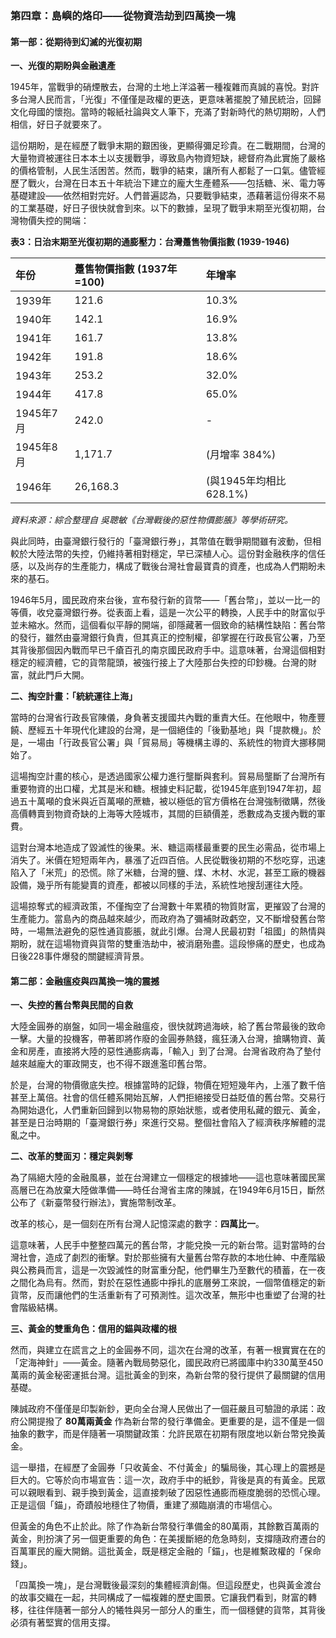 ### **第四章：島嶼的烙印——從物資浩劫到四萬換一塊**

#### **第一部：從期待到幻滅的光復初期**

**一、光復的期盼與金融遺產**

1945年，當戰爭的硝煙散去，台灣的土地上洋溢著一種複雜而真誠的喜悅。對許多台灣人民而言，「光復」不僅僅是政權的更迭，更意味著擺脫了殖民統治，回歸文化母國的懷抱。當時的報紙社論與文人筆下，充滿了對新時代的熱切期盼，人們相信，好日子就要來了。

這份期盼，是在經歷了戰爭末期的艱困後，更顯得彌足珍貴。在二戰期間，台灣的大量物資被運往日本本土以支援戰爭，導致島內物資短缺，總督府為此實施了嚴格的價格管制，人民生活困苦。然而，戰爭的結束，讓所有人都鬆了一口氣。儘管經歷了戰火，台灣在日本五十年統治下建立的龐大生產體系——包括糖、米、電力等基礎建設——依然相對完好。人們普遍認為，只要戰爭結束，憑藉著這份得來不易的工業基礎，好日子很快就會到來。以下的數據，呈現了戰爭末期至光復初期，台灣物價失控的開端：

**表3：日治末期至光復初期的通膨壓力：台灣躉售物價指數 (1939-1946)**

| 年份 | 躉售物價指數 (1937年=100) | 年增率 |
| :---- | :---- | :---- |
| 1939年 | 121.6 | 10.3% |
| 1940年 | 142.1 | 16.9% |
| 1941年 | 161.7 | 13.8% |
| 1942年 | 191.8 | 18.6% |
| 1943年 | 253.2 | 32.0% |
| 1944年 | 417.8 | 65.0% |
| 1945年7月 | 242.0 | \- |
| 1945年8月 | 1,171.7 | (月增率 384%) |
| 1946年 | 26,168.3 | (與1945年均相比 628.1%) |

*資料來源：綜合整理自 吳聰敏《台灣戰後的惡性物價膨脹》等學術研究。*

與此同時，由臺灣銀行發行的「臺灣銀行券」，其幣值在戰爭期間雖有波動，但相較於大陸法幣的失控，仍維持著相對穩定，早已深植人心。這份對金融秩序的信任感，以及尚存的生產能力，構成了戰後台灣社會最寶貴的資產，也成為人們期盼未來的基石。

1946年5月，國民政府來台後，宣布發行新的貨幣——「舊台幣」，並以一比一的等價，收兌臺灣銀行券。從表面上看，這是一次公平的轉換，人民手中的財富似乎並未縮水。然而，這個看似平靜的開端，卻隱藏著一個致命的結構性缺陷：舊台幣的發行，雖然由臺灣銀行負責，但其真正的控制權，卻掌握在行政長官公署，乃至其背後那個因內戰而早已千瘡百孔的南京國民政府手中。這意味著，台灣這個相對穩定的經濟體，它的貨幣龍頭，被強行接上了大陸那台失控的印鈔機。台灣的財富，就此門戶大開。

**二、掏空計畫：「統統運往上海」**

當時的台灣省行政長官陳儀，身負著支援國共內戰的重責大任。在他眼中，物產豐饒、歷經五十年現代化建設的台灣，是一個絕佳的「後勤基地」與「提款機」。於是，一場由「行政長官公署」與「貿易局」等機構主導的、系統性的物資大挪移開始了。

這場掏空計畫的核心，是透過國家公權力進行壟斷與套利。貿易局壟斷了台灣所有重要物資的出口權，尤其是米和糖。根據史料記載，從1945年底到1947年初，超過五十萬噸的食米與近百萬噸的蔗糖，被以極低的官方價格在台灣強制徵購，然後高價轉賣到物資奇缺的上海等大陸城市，其間的巨額價差，悉數成為支援內戰的軍費。

這對台灣本地造成了毀滅性的後果。米、糖這兩樣最重要的民生必需品，從市場上消失了。米價在短短兩年內，暴漲了近四百倍。人民從戰後初期的不愁吃穿，迅速陷入了「米荒」的恐慌。除了米糖，台灣的鹽、煤、木材、水泥，甚至工廠的機器設備，幾乎所有能變賣的資產，都被以同樣的手法，系統性地搜刮運往大陸。

這場掠奪式的經濟政策，不僅掏空了台灣數十年累積的物質財富，更摧毀了台灣的生產能力。當島內的商品越來越少，而政府為了彌補財政虧空，又不斷增發舊台幣時，一場無法避免的惡性通貨膨脹，就此引爆。台灣人民最初對「祖國」的熱情與期盼，就在這場物資與貨幣的雙重浩劫中，被消磨殆盡。這段慘痛的歷史，也成為日後228事件爆發的關鍵經濟背景。

#### **第二部：金融瘟疫與四萬換一塊的震撼**

**一、失控的舊台幣與民間的自救**

大陸金圓券的崩盤，如同一場金融瘟疫，很快就跨過海峽，給了舊台幣最後的致命一擊。大量的投機客，帶著即將作廢的金圓券熱錢，瘋狂湧入台灣，搶購物資、黃金和房產，直接將大陸的惡性通膨病毒，「輸入」到了台灣。台灣省政府為了墊付越來越龐大的軍政開支，也不得不跟進濫印舊台幣。

於是，台灣的物價徹底失控。根據當時的記錄，物價在短短幾年內，上漲了數千倍甚至上萬倍。社會的信任體系開始瓦解，人們拒絕接受日益貶值的舊台幣。交易行為開始退化，人們重新回歸到以物易物的原始狀態，或者使用私藏的銀元、黃金，甚至是日治時期的「臺灣銀行券」來進行交易。整個社會陷入了經濟秩序解體的混亂之中。

**二、改革的雙面刃：穩定與剝奪**

為了隔絕大陸的金融風暴，並在台灣建立一個穩定的根據地——這也意味著國民黨高層已在為放棄大陸做準備——時任台灣省主席的陳誠，在1949年6月15日，斷然公布了《新臺幣發行辦法》，實施幣制改革。

改革的核心，是一個刻在所有台灣人記憶深處的數字：**四萬比一**。

這意味著，人民手中整整四萬元的舊台幣，才能兌換一元的新台幣。這對當時的台灣社會，造成了劇烈的衝擊。對於那些擁有大量舊台幣存款的本地仕紳、中產階級與公務員而言，這是一次毀滅性的財富重分配，他們畢生乃至數代的積蓄，在一夜之間化為烏有。然而，對於在惡性通膨中掙扎的底層勞工來說，一個幣值穩定的新貨幣，反而讓他們的生活重新有了可預測性。這次改革，無形中也重塑了台灣的社會階級結構。

**三、黃金的雙重角色：信用的錨與政權的根**

然而，與建立在謊言之上的金圓券不同，這次在台灣的改革，有著一根實實在在的「定海神針」——黃金。隨著內戰局勢惡化，國民政府已將國庫中約330萬至450萬兩的黃金秘密運抵台灣。這批黃金的到來，為新台幣的發行提供了最關鍵的信用基礎。

陳誠政府不僅僅是印製新鈔，更向全台灣人民做出了一個莊嚴且可驗證的承諾：政府公開提撥了 **80萬兩黃金** 作為新台幣的發行準備金。更重要的是，這不僅是一個抽象的數字，而是伴隨著一項關鍵政策：允許民眾在初期有限度地以新台幣兌換黃金。

這一舉措，在經歷了金圓券「只收黃金、不付黃金」的騙局後，其心理上的震撼是巨大的。它等於向市場宣告：這一次，政府手中的紙鈔，背後是真的有黃金。民眾可以親眼看到、親手換到黃金，這直接刺破了因惡性通膨而極度脆弱的恐慌心理。正是這個「錨」，奇蹟般地穩住了物價，重建了瀕臨崩潰的市場信心。

但黃金的角色不止於此。除了作為新台幣發行準備金的80萬兩，其餘數百萬兩的黃金，則扮演了另一個更重要的角色：在美援斷絕的危急時刻，支撐隨政府遷台的百萬軍民的龐大開銷。這批黃金，既是穩定金融的「錨」，也是維繫政權的「保命錢」。

「四萬換一塊」，是台灣戰後最深刻的集體經濟創傷。但這段歷史，也與黃金渡台的故事交織在一起，共同構成了一幅複雜的歷史圖景。它讓我們看到，財富的轉移，往往伴隨著一部分人的犧牲與另一部分人的重生，而一個穩健的貨幣，其背後必須有著堅實的信用支撐。